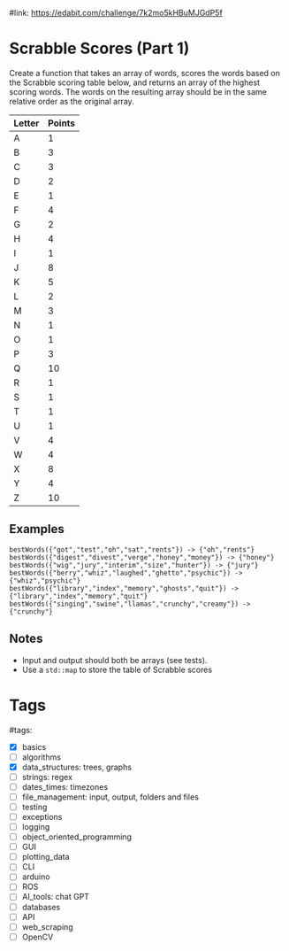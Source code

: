 #link: https://edabit.com/challenge/7k2mo5kHBuMJGdP5f

# Scrabble Scores (Part 1)

Create a function that takes an array of words, scores the words based on the  Scrabble scoring table below, and returns an array of the highest  scoring words. The words on the resulting array should be in the same relative order as the original array.

| Letter | Points |
| ------ | ------ |
| A      | 1      |
| B      | 3      |
| C      | 3      |
| D      | 2      |
| E      | 1      |
| F      | 4      |
| G      | 2      |
| H      | 4      |
| I      | 1      |
| J      | 8      |
| K      | 5      |
| L      | 2      |
| M      | 3      |
| N      | 1      |
| O      | 1      |
| P      | 3      |
| Q      | 10     |
| R      | 1      |
| S      | 1      |
| T      | 1      |
| U      | 1      |
| V      | 4      |
| W      | 4      |
| X      | 8      |
| Y      | 4      |
| Z      | 10     |

## Examples

```
bestWords({"got","test","oh","sat","rents"}) -> {"oh","rents"}
bestWords({"digest","divest","verge","honey","money"}) -> {"honey"}
bestWords({"wig","jury","interim","size","hunter"}) -> {"jury"}
bestWords({"berry","whiz","laughed","ghetto","psychic"}) -> {"whiz","psychic"}
bestWords({"library","index","memory","ghosts","quit"}) -> {"library","index","memory","quit"}
bestWords({"singing","swine","llamas","crunchy","creamy"}) -> {"crunchy"}
```

## Notes
* Input and output should both be arrays (see tests).
* Use a `std::map` to store the table of Scrabble scores

# Tags
#tags: 

- [x] basics
- [ ] algorithms
- [x] data_structures: trees, graphs
- [ ] strings: regex
- [ ] dates_times: timezones
- [ ] file_management: input, output, folders and files
- [ ] testing
- [ ] exceptions
- [ ] logging
- [ ] object_oriented_programming
- [ ] GUI
- [ ] plotting_data
- [ ] CLI
- [ ] arduino
- [ ] ROS
- [ ] AI_tools: chat GPT
- [ ] databases
- [ ] API
- [ ] web_scraping
- [ ] OpenCV